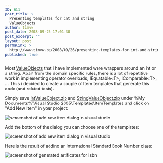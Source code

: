 ```yaml
---
ID: 611
post_title: >
  Presenting templates for int and string
  ValueObjects
author: timvw
post_date: 2008-09-26 17:01:30
post_excerpt: ""
layout: post
permalink: >
  http://www.timvw.be/2008/09/26/presenting-templates-for-int-and-string-valueobjects/
published: true
---
```

<p>Most <a href="http://domaindrivendesign.org/discussion/messageboardarchive/ValueObjects.html">ValueObjects</a> that i have implemented were wrappers around an int or a string. Apart from the domain specific rules, there is a lot of repetitive work in implementing operator overloads, IEquatable&lt;T&gt;, IComparable&lt;T&gt;, ... Thus i decided to create a couple of Item templates that generate this code (and related tests).</p>
<p>Simply save <a href="http://www.timvw.be/wp-content/code/csharp/IntValueObject.zip">IntValueObject.zip</a> and <a href="http://www.timvw.be/wp-content/code/csharp/StringValueObject.zip">StringValueObject.zip</a> under %My Documents%\Visual Studio 2005\Templates\ItemTemplates and click on "Add New Item" in your project:</p>

<img src="http://www.timvw.be/wp-content/images/template_add_new_item.gif" alt="screenshot of add new item dialog in visual studio"/>

<p>Add the bottom of the dialog you can choose one of the templates:</p>

<img src="http://www.timvw.be/wp-content/images/template_my_templates.gif" alt="screenshot of add new item dialog in visual studio"/>

<p>Here is the result of adding an <a href="http://en.wikipedia.org/wiki/International_Standard_Book_Number">International Standard Book Number</a> class:</p>

<img src="http://www.timvw.be/wp-content/images/template_isbn.gif" alt="screenshot of generated artificates for isbn"/>